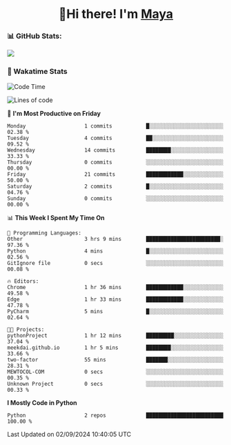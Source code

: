  <h1 align="center">👋Hi there! I'm <a href="https://liumyblog.cn">Maya</a></h1>

### 📊 GitHub Stats:
<p href="https://github.com/anuraghazra/github-readme-stats">
<img align="left" src="https://github-readme-stats.vercel.app/api?username=liumy-lay&show_icons=true&title_color=ffffff&icon_color=ffffff&text_color=ffffff&bg_color=D80835&hide_title=true" />
</p>
<br clear="left"/>

### 🚀 Wakatime Stats
<!--START_SECTION:waka-->
![Code Time](http://img.shields.io/badge/Code%20Time-83%20hrs%208%20mins-blue)

![Lines of code](https://img.shields.io/badge/From%20Hello%20World%20I%27ve%20Written-0%20lines%20of%20code-blue)

📅 **I'm Most Productive on Friday** 

```text
Monday                   1 commits           █░░░░░░░░░░░░░░░░░░░░░░░░   02.38 % 
Tuesday                  4 commits           ██░░░░░░░░░░░░░░░░░░░░░░░   09.52 % 
Wednesday                14 commits          ████████░░░░░░░░░░░░░░░░░   33.33 % 
Thursday                 0 commits           ░░░░░░░░░░░░░░░░░░░░░░░░░   00.00 % 
Friday                   21 commits          ████████████░░░░░░░░░░░░░   50.00 % 
Saturday                 2 commits           █░░░░░░░░░░░░░░░░░░░░░░░░   04.76 % 
Sunday                   0 commits           ░░░░░░░░░░░░░░░░░░░░░░░░░   00.00 % 
```


📊 **This Week I Spent My Time On** 

```text
💬 Programming Languages: 
Other                    3 hrs 9 mins        ████████████████████████░   97.36 % 
Python                   4 mins              █░░░░░░░░░░░░░░░░░░░░░░░░   02.56 % 
GitIgnore file           0 secs              ░░░░░░░░░░░░░░░░░░░░░░░░░   00.08 % 

🔥 Editors: 
Chrome                   1 hr 36 mins        ████████████░░░░░░░░░░░░░   49.58 % 
Edge                     1 hr 33 mins        ████████████░░░░░░░░░░░░░   47.78 % 
PyCharm                  5 mins              █░░░░░░░░░░░░░░░░░░░░░░░░   02.64 % 

🐱‍💻 Projects: 
pythonProject            1 hr 12 mins        █████████░░░░░░░░░░░░░░░░   37.04 % 
meekdai.github.io        1 hr 5 mins         ████████░░░░░░░░░░░░░░░░░   33.66 % 
two-factor               55 mins             ███████░░░░░░░░░░░░░░░░░░   28.31 % 
MEWTOCOL-COM             0 secs              ░░░░░░░░░░░░░░░░░░░░░░░░░   00.35 % 
Unknown Project          0 secs              ░░░░░░░░░░░░░░░░░░░░░░░░░   00.33 % 
```

**I Mostly Code in Python** 

```text
Python                   2 repos             █████████████████████████   100.00 % 
```




 Last Updated on 02/09/2024 10:40:05 UTC
<!--END_SECTION:waka-->
